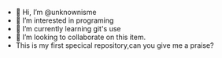 - 👋 Hi, I’m @unknownisme
- 👀 I’m interested in programing
- 🌱 I’m currently learning git's use
- 💞️ I’m looking to collaborate on this item.
- This is my first specical repository,can you give me a praise?

<!---
unknownisme/unknownisme is a ✨ special ✨ repository because its `README.md` (this file) appears on your GitHub profile.
You can click the Preview link to take a look at your changes.
--->
